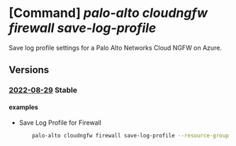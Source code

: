 # [Command] _palo-alto cloudngfw firewall save-log-profile_

Save log profile settings for a Palo Alto Networks Cloud NGFW on Azure.

## Versions

### [2022-08-29](/Resources/mgmt-plane/L3N1YnNjcmlwdGlvbnMve30vcmVzb3VyY2Vncm91cHMve30vcHJvdmlkZXJzL3BhbG9hbHRvbmV0d29ya3MuY2xvdWRuZ2Z3L2ZpcmV3YWxscy97fS9zYXZlbG9ncHJvZmlsZQ==/2022-08-29.xml) **Stable**

<!-- mgmt-plane /subscriptions/{}/resourcegroups/{}/providers/paloaltonetworks.cloudngfw/firewalls/{}/savelogprofile 2022-08-29 -->

#### examples

- Save Log Profile for Firewall
    ```bash
        palo-alto cloudngfw firewall save-log-profile --resource-group MyResourceGroup -n MyCloudngfwFirewall --log-option "SAME_DESTINATION" --log-type "TRAFFIC"
    ```
